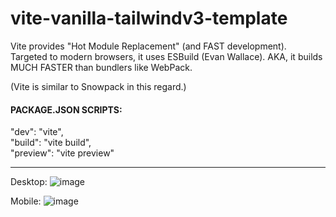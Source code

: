 # vite-vanilla-tailwindv3-template

Vite provides "Hot Module Replacement" (and FAST development).
Targeted to modern browsers, it uses ESBuild (Evan Wallace).  AKA, it builds MUCH FASTER than bundlers like WebPack.

(Vite is similar to Snowpack in this regard.)


#### PACKAGE.JSON SCRIPTS:
  "dev": "vite",<br>
  "build": "vite build",<br>
  "preview": "vite preview"<br>

---

Desktop:
![image](https://user-images.githubusercontent.com/188032/147888145-c5b60581-814e-4e0b-b4e9-6eb86f45b6e7.png)


Mobile:
![image](https://user-images.githubusercontent.com/188032/147888180-e9c966ea-5cd8-472c-adbf-b4437df4534d.png)


